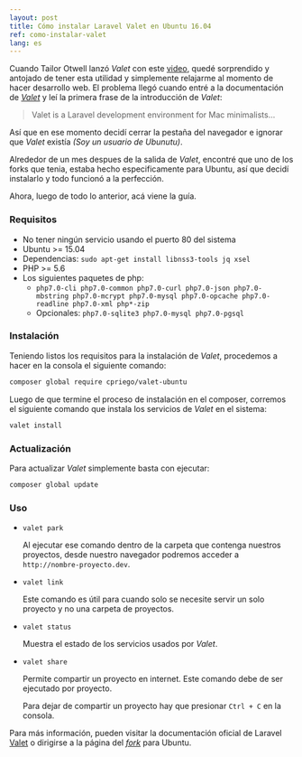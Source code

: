 ```yaml
---
layout: post
title: Cómo instalar Laravel Valet en Ubuntu 16.04
ref: como-instalar-valet
lang: es
---
```


Cuando Tailor Otwell lanzó _Valet_ con este [video](https://www.youtube.com/watch?v=H3Z4Gk9Wc0s), 
quedé sorprendido y antojado de tener esta utilidad y simplemente relajarme al momento de hacer 
desarrollo web. El problema llegó cuando entré a la documentación de _[Valet](https://laravel.com/docs/valet)_ 
y leí la primera frase de la introducción de _Valet_:

> Valet is a Laravel development environment for Mac minimalists...

Así que en ese momento decidí cerrar la pestaña del navegador e ignorar que _Valet_ existía _(Soy un usuario de Ubunutu)_.

Alrededor de un mes despues de la salida de _Valet_, encontré que uno de los forks que tenia, 
estaba hecho especificamente para Ubuntu, así que decidí instalarlo y todo funcionó a la perfección.

Ahora, luego de todo lo anterior, acá viene la guía.

### Requisitos
- No tener ningún servicio usando el puerto 80 del sistema
- Ubuntu >= 15.04
- Dependencias: `sudo apt-get install libnss3-tools jq xsel`
- PHP >= 5.6
- Los siguientes paquetes de php:
    - `php7.0-cli php7.0-common php7.0-curl php7.0-json php7.0-mbstring php7.0-mcrypt php7.0-mysql php7.0-opcache php7.0-readline php7.0-xml php*-zip`
    - Opcionales: `php7.0-sqlite3 php7.0-mysql php7.0-pgsql`

### Instalación
Teniendo listos los requisitos para la instalación de _Valet_, procedemos a hacer en la consola el siguiente comando:

```bash
composer global require cpriego/valet-ubuntu
```

Luego de que termine el proceso de instalación en el composer, corremos el siguiente comando que instala los servicios de _Valet_ en el sistema:

```bash
valet install
```

### Actualización
Para actualizar _Valet_ simplemente basta con ejecutar:

```bash
composer global update
```

### Uso

- `valet park`

    Al ejecutar ese comando dentro de la carpeta que contenga nuestros proyectos, desde nuestro navegador podremos acceder a `http://nombre-proyecto.dev`.

- `valet link`

    Este comando es útil para cuando solo se necesite servir un solo proyecto y no una carpeta de proyectos.

- `valet status`

    Muestra el estado de los servicios usados por _Valet_.

- `valet share`

    Permite compartir un proyecto en internet. Este comando debe de ser ejecutado por proyecto.

    Para dejar de compartir un proyecto hay que presionar `Ctrl + C` en la consola.

Para más información, pueden visitar la documentación oficial de Laravel [Valet](https://laravel.com/docs/valet) o dirigirse a la página del _[fork](https://github.com/cpriego/valet-ubuntu)_ para Ubuntu.

